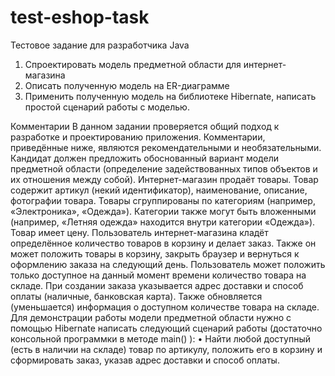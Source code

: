 # test-eshop-task
Тестовое задание для разработчика Java
1.	Спроектировать модель предметной области для интернет-магазина
2.	Описать полученную модель на ER-диаграмме
3.	Применить полученную модель на библиотеке Hibernate, написать простой сценарий работы с моделью.

Комментарии
В данном задании проверяется общий подход к разработке и проектированию приложения. Комментарии, приведённые ниже, являются рекомендательными и необязательными. Кандидат должен предложить обоснованный вариант модели предметной области (определение задействованных типов объектов и их отношения между собой). 
Интернет-магазин продаёт товары. Товар содержит артикул (некий идентификатор), наименование, описание, фотографии товара. Товары сгруппированы по категориям (например, «Электроника», «Одежда»). Категории также могут быть вложенными (например, «Летняя одежда» находится внутри категории «Одежда»).
Товар имеет цену. Пользователь интернет-магазина кладёт определённое количество товаров в корзину и делает заказ. Также он может положить товары в корзину, закрыть браузер и вернуться к оформлению заказа на следующий день. Пользователь может положить только доступное на данный момент времени количество товара на складе. При создании заказа указывается адрес доставки и способ оплаты (наличные, банковская карта). Также обновляется (уменьшается) информация о доступном количестве товара на складе.
Для демонстрации работы модели предметной области нужно с помощью Hibernate написать следующий сценарий работы (достаточно консольной программки в методе main() ):
•	Найти любой доступный (есть в наличии на складе) товар по артикулу, положить его в корзину и сформировать заказ, указав адрес доставки и способ оплаты.
